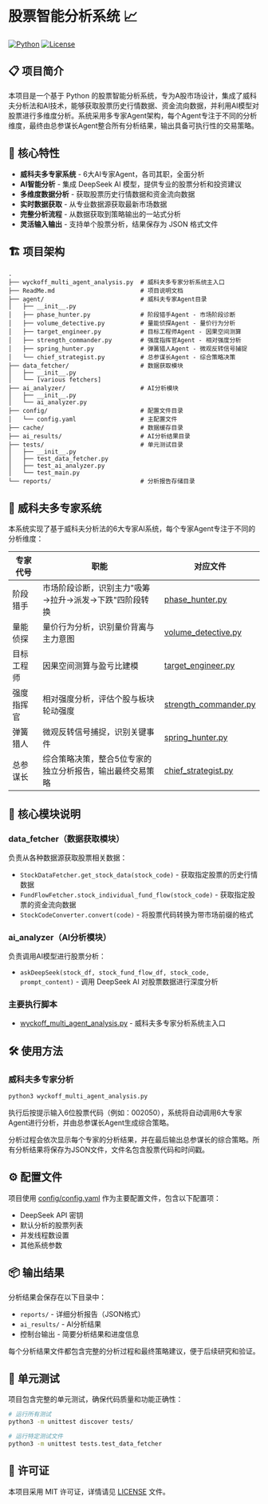 # 股票智能分析系统 📈

[![Python](https://img.shields.io/badge/Python-3.7%2B-blue)](https://www.python.org/)
[![License](https://img.shields.io/badge/License-MIT-green)](LICENSE)

## 📋 项目简介

本项目是一个基于 Python 的股票智能分析系统，专为A股市场设计，集成了威科夫分析法和AI技术，能够获取股票历史行情数据、资金流向数据，并利用AI模型对股票进行多维度分析。系统采用多专家Agent架构，每个Agent专注于不同的分析维度，最终由总参谋长Agent整合所有分析结果，输出具备可执行性的交易策略。

## 🚀 核心特性

- **威科夫多专家系统** - 6大AI专家Agent，各司其职，全面分析
- **AI智能分析** - 集成 DeepSeek AI 模型，提供专业的股票分析和投资建议
- **多维度数据分析** - 获取股票历史行情数据和资金流向数据
- **实时数据获取** - 从专业数据源获取最新市场数据
- **完整分析流程** - 从数据获取到策略输出的一站式分析
- **灵活输入输出** - 支持单个股票分析，结果保存为 JSON 格式文件

## 🏗️ 项目架构

```
.
├── wyckoff_multi_agent_analysis.py  # 威科夫多专家分析系统主入口
├── ReadMe.md                        # 项目说明文档
├── agent/                           # 威科夫专家Agent目录
│   ├── __init__.py
│   ├── phase_hunter.py              # 阶段猎手Agent - 市场阶段诊断
│   ├── volume_detective.py          # 量能侦探Agent - 量价行为分析
│   ├── target_engineer.py           # 目标工程师Agent - 因果空间测算
│   ├── strength_commander.py        # 强度指挥官Agent - 相对强度分析
│   ├── spring_hunter.py             # 弹簧猎人Agent - 微观反转信号捕捉
│   └── chief_strategist.py          # 总参谋长Agent - 综合策略决策
├── data_fetcher/                    # 数据获取模块
│   ├── __init__.py
│   └── [various fetchers]
├── ai_analyzer/                     # AI分析模块
│   ├── __init__.py
│   └── ai_analyzer.py
├── config/                          # 配置文件目录
│   └── config.yaml                  # 主配置文件
├── cache/                           # 数据缓存目录
├── ai_results/                      # AI分析结果目录
├── tests/                           # 单元测试目录
│   ├── __init__.py
│   ├── test_data_fetcher.py
│   ├── test_ai_analyzer.py
│   └── test_main.py
└── reports/                         # 分析报告存储目录
```

## 🤖 威科夫多专家系统

本系统实现了基于威科夫分析法的6大专家AI系统，每个专家Agent专注于不同的分析维度：

| 专家代号 | 职能 | 对应文件 |
|---------|------|---------|
| 阶段猎手 | 市场阶段诊断，识别主力"吸筹→拉升→派发→下跌"四阶段转换 | [phase_hunter.py](file:///Users/shijian/python/analysis/agent/phase_hunter.py) |
| 量能侦探 | 量价行为分析，识别量价背离与主力意图 | [volume_detective.py](file:///Users/shijian/python/analysis/agent/volume_detective.py) |
| 目标工程师 | 因果空间测算与盈亏比建模 | [target_engineer.py](file:///Users/shijian/python/analysis/agent/target_engineer.py) |
| 强度指挥官 | 相对强度分析，评估个股与板块轮动强度 | [strength_commander.py](file:///Users/shijian/python/analysis/agent/strength_commander.py) |
| 弹簧猎人 | 微观反转信号捕捉，识别关键事件 | [spring_hunter.py](file:///Users/shijian/python/analysis/agent/spring_hunter.py) |
| 总参谋长 | 综合策略决策，整合5位专家的独立分析报告，输出最终交易策略 | [chief_strategist.py](file:///Users/shijian/python/analysis/agent/chief_strategist.py) |

## 📖 核心模块说明

### data_fetcher（数据获取模块）

负责从各种数据源获取股票相关数据：

- `StockDataFetcher.get_stock_data(stock_code)` - 获取指定股票的历史行情数据
- `FundFlowFetcher.stock_individual_fund_flow(stock_code)` - 获取指定股票的资金流向数据
- `StockCodeConverter.convert(code)` - 将股票代码转换为带市场前缀的格式

### ai_analyzer（AI分析模块）

负责调用AI模型进行股票分析：

- `askDeepSeek(stock_df, stock_fund_flow_df, stock_code, prompt_content)` - 调用 DeepSeek AI 对股票数据进行深度分析

### 主要执行脚本

- [wyckoff_multi_agent_analysis.py](file:///Users/shijian/python/analysis/wyckoff_multi_agent_analysis.py) - 威科夫多专家分析系统主入口

## 🛠️ 使用方法

### 威科夫多专家分析

```bash
python3 wyckoff_multi_agent_analysis.py
```

执行后按提示输入6位股票代码（例如：002050），系统将自动调用6大专家Agent进行分析，并由总参谋长Agent生成综合策略。

分析过程会依次显示每个专家的分析结果，并在最后输出总参谋长的综合策略。所有分析结果将保存为JSON文件，文件名包含股票代码和时间戳。

## ⚙️ 配置文件

项目使用 [config/config.yaml](file:///Users/shijian/python/analysis/config/config.yaml) 作为主要配置文件，包含以下配置项：

- DeepSeek API 密钥
- 默认分析的股票列表
- 并发线程数设置
- 其他系统参数

## 📦 输出结果

分析结果会保存在以下目录中：

- `reports/` - 详细分析报告（JSON格式）
- `ai_results/` - AI分析结果
- 控制台输出 - 简要分析结果和进度信息

每个分析结果文件都包含完整的分析过程和最终策略建议，便于后续研究和验证。

## 🧪 单元测试

项目包含完整的单元测试，确保代码质量和功能正确性：

```bash
# 运行所有测试
python3 -m unittest discover tests/

# 运行特定测试文件
python3 -m unittest tests.test_data_fetcher
```

## 📄 许可证

本项目采用 MIT 许可证，详情请见 [LICENSE](LICENSE) 文件。